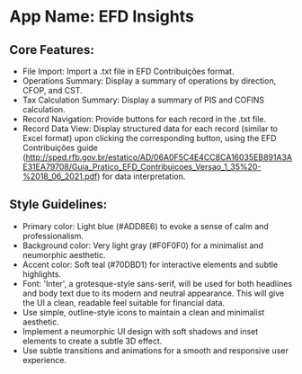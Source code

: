 # **App Name**: EFD Insights

## Core Features:

- File Import: Import a .txt file in EFD Contribuições format.
- Operations Summary: Display a summary of operations by direction, CFOP, and CST.
- Tax Calculation Summary: Display a summary of PIS and COFINS calculation.
- Record Navigation: Provide buttons for each record in the .txt file.
- Record Data View: Display structured data for each record (similar to Excel format) upon clicking the corresponding button, using the EFD Contribuições guide (http://sped.rfb.gov.br/estatico/AD/06A0F5C4E4CC8CA16035EB891A3AE31EA79708/Guia_Pratico_EFD_Contribuicoes_Versao_1_35%20-%2018_06_2021.pdf) for data interpretation.

## Style Guidelines:

- Primary color: Light blue (#ADD8E6) to evoke a sense of calm and professionalism.
- Background color: Very light gray (#F0F0F0) for a minimalist and neumorphic aesthetic.
- Accent color: Soft teal (#70DBD1) for interactive elements and subtle highlights.
- Font: 'Inter', a grotesque-style sans-serif, will be used for both headlines and body text due to its modern and neutral appearance. This will give the UI a clean, readable feel suitable for financial data.
- Use simple, outline-style icons to maintain a clean and minimalist aesthetic.
- Implement a neumorphic UI design with soft shadows and inset elements to create a subtle 3D effect.
- Use subtle transitions and animations for a smooth and responsive user experience.